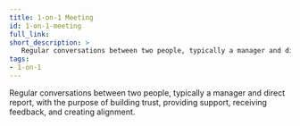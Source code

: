 ```yaml
---
title: 1-on-1 Meeting
id: 1-on-1-meeting
full_link:
short_description: >
   Regular conversations between two people, typically a manager and direct report, with the purpose of building trust, providing support, receiving feedback, and creating alignment.
tags:
- 1-on-1
---
```


Regular conversations between two people, typically a manager and direct report, with the purpose of building trust, providing support, receiving feedback, and creating alignment.
